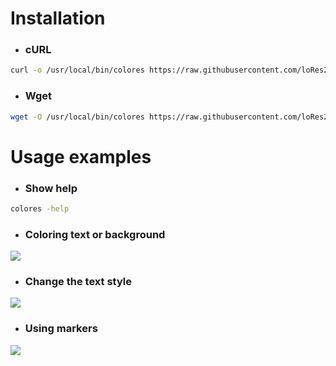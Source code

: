 # Installation
* ### сURL
```bash
curl -o /usr/local/bin/colores https://raw.githubusercontent.com/loRes228/colores/main/colores && chmod +x /usr/local/bin/colores
```

* ### Wget
```bash
wget -O /usr/local/bin/colores https://raw.githubusercontent.com/loRes228/colores/main/colores && chmod +x /usr/local/bin/colores
```


# Usage examples
* ### Show help
```bash
colores -help
```

* ### Coloring text or background
![](https://i.imgur.com/OSKWbns.png)

* ### Change the text style
![](https://i.imgur.com/EkjQHf2.gif)

* ### Using markers
![](https://i.imgur.com/aSIZrPI.png)
